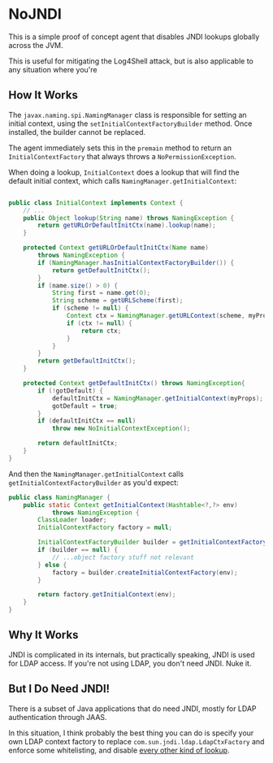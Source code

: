 # NoJNDI

This is a simple proof of concept agent that disables JNDI lookups globally across the JVM.

This is useful for mitigating the Log4Shell attack, but is also applicable to any situation where you're 

## How It Works

The `javax.naming.spi.NamingManager` class is responsible for setting an initial context, using the `setInitialContextFactoryBuilder` method.   Once installed, the builder cannot be replaced.

The agent immediately sets this in the `premain` method to return an `InitialContextFactory` that always throws a `NoPermissionException`.

When doing a lookup, `InitialContext` does a lookup that will find the default initial context, which calls `NamingManager.getInitialContext`:

```java

public class InitialContext implements Context {
    // ...
    public Object lookup(String name) throws NamingException {
        return getURLOrDefaultInitCtx(name).lookup(name);
    }

    protected Context getURLOrDefaultInitCtx(Name name)
        throws NamingException {
        if (NamingManager.hasInitialContextFactoryBuilder()) {
            return getDefaultInitCtx();
        }
        if (name.size() > 0) {
            String first = name.get(0);
            String scheme = getURLScheme(first);
            if (scheme != null) {
                Context ctx = NamingManager.getURLContext(scheme, myProps);
                if (ctx != null) {
                    return ctx;
                }
            }
        }
        return getDefaultInitCtx();
    }

    protected Context getDefaultInitCtx() throws NamingException{
        if (!gotDefault) {
            defaultInitCtx = NamingManager.getInitialContext(myProps);
            gotDefault = true;
        }
        if (defaultInitCtx == null)
            throw new NoInitialContextException();

        return defaultInitCtx;
    }
}
```

And then the `NamingManager.getInitialContext` calls `getInitialContextFactoryBuilder` as you'd expect:

```java
public class NamingManager {
    public static Context getInitialContext(Hashtable<?,?> env)
            throws NamingException {
        ClassLoader loader;
        InitialContextFactory factory = null;

        InitialContextFactoryBuilder builder = getInitialContextFactoryBuilder();
        if (builder == null) {
            // ...object factory stuff not relevant
        } else {
            factory = builder.createInitialContextFactory(env);
        }

        return factory.getInitialContext(env);
    }
}
```

## Why It Works

JNDI is complicated in its internals, but practically speaking, JNDI is used for LDAP access.  If you're not using LDAP, you don't need JNDI.  Nuke it.

## But I Do Need JNDI!

There is a subset of Java applications that do need JNDI, mostly for LDAP authentication through JAAS.

In this situation, I think probably the best thing you can do is specify your own LDAP context factory to replace `com.sun.jndi.ldap.LdapCtxFactory` and enforce some whitelisting, and disable [every other kind of lookup](https://docs.oracle.com/javase/tutorial/jndi/overview/index.html).


